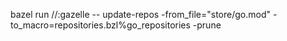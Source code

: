 bazel run //:gazelle -- update-repos -from_file="store/go.mod" -to_macro=repositories.bzl%go_repositories -prune

